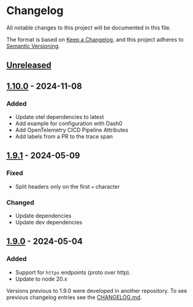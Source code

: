 # Changelog

All notable changes to this project will be documented in this file.

The format is based on [Keep a Changelog](https://keepachangelog.com/en/1.1.0/),
and this project adheres to [Semantic Versioning](https://semver.org/spec/v2.0.0.html).

## [Unreleased]

## [1.10.0] - 2024-11-08

### Added

- Update otel dependencies to latest
- Add example for configuration with Dash0
- Add OpenTelemetry CICD Pipeline Attributes
- Add labels from a PR to the trace span

## [1.9.1] - 2024-05-09

### Fixed

- Split headers only on the first `=` character

### Changed

- Update dependencies
- Update dev dependencies

## [1.9.0] - 2024-05-04

### Added

- Support for `https` endpoints (proto over http).
- Update to node 20.x

[unreleased]: https://github.com/corentinmusard/otel-cicd-action/compare/v1.10.0...HEAD
[1.10.0]: https://github.com/corentinmusard/otel-cicd-action/compare/v1.9.1...v1.10.0
[1.9.1]: https://github.com/corentinmusard/otel-cicd-action/compare/v1.9.0...v1.9.1
[1.9.0]: https://github.com/corentinmusard/otel-cicd-action/releases/tag/v1.9.0

Versions previous to 1.9.0 were developed in another repository. To see previous changelog entries see the [CHANGELOG.md](https://github.com/inception-health/otel-export-trace-action/blob/v1.8.0/CHANGELOG.md).
